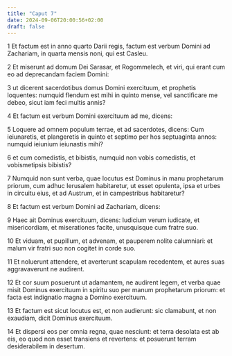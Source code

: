 ```yaml
---
title: "Caput 7"
date: 2024-09-06T20:00:56+02:00
draft: false
---
```



1 Et factum est in anno quarto Darii regis, factum est verbum Domini ad Zachariam, in quarta mensis noni, qui est Casleu.

2 Et miserunt ad domum Dei Sarasar, et Rogommelech, et viri, qui erant cum eo ad deprecandam faciem Domini:

3 ut dicerent sacerdotibus domus Domini exercituum, et prophetis loquentes: numquid flendum est mihi in quinto mense, vel sanctificare me debeo, sicut iam feci multis annis?

4 Et factum est verbum Domini exercituum ad me, dicens:

5 Loquere ad omnem populum terrae, et ad sacerdotes, dicens: Cum ieiunaretis, et plangeretis in quinto et septimo per hos septuaginta annos: numquid ieiunium ieiunastis mihi?

6 et cum comedistis, et bibistis, numquid non vobis comedistis, et vobismetipsis bibistis?

7 Numquid non sunt verba, quae locutus est Dominus in manu prophetarum priorum, cum adhuc Ierusalem habitaretur, ut esset opulenta, ipsa et urbes in circuitu eius, et ad Austrum, et in campestribus habitaretur?

8 Et factum est verbum Domini ad Zachariam, dicens:

9 Haec ait Dominus exercituum, dicens: Iudicium verum iudicate, et misericordiam, et miserationes facite, unusquisque cum fratre suo.

10 Et viduam, et pupillum, et advenam, et pauperem nolite calumniari: et malum vir fratri suo non cogitet in corde suo.

11 Et noluerunt attendere, et averterunt scapulam recedentem, et aures suas aggravaverunt ne audirent.

12 Et cor suum posuerunt ut adamantem, ne audirent legem, et verba quae misit Dominus exercituum in spiritu suo per manum prophetarum priorum: et facta est indignatio magna a Domino exercituum.

13 Et factum est sicut locutus est, et non audierunt: sic clamabunt, et non exaudiam, dicit Dominus exercituum.

14 Et dispersi eos per omnia regna, quae nesciunt: et terra desolata est ab eis, eo quod non esset transiens et revertens: et posuerunt terram desiderabilem in desertum.

